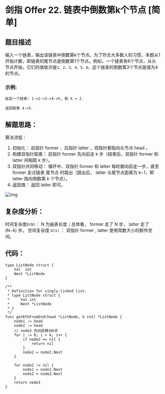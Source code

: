 # 剑指 Offer 22. 链表中倒数第k个节点  [简单]

## 题目描述

输入一个链表，输出该链表中倒数第k个节点。为了符合大多数人的习惯，本题从1开始计数，即链表的尾节点是倒数第1个节点。例如，一个链表有6个节点，从头节点开始，它们的值依次是`1、2、3、4、5、6。`这个链表的倒数第3个节点是值为4的节点。

### 示例:

```
给定一个链表: 1->2->3->4->5, 和 k = 2.

返回链表 4->5.
```



## 解题思路：

算法流程：

1. 初始化： 前指针 former 、后指针 latter ，双指针都指向头节点 head 。
2. 构建双指针距离： 前指针 former 先向前走 k 步（结束后，双指针 former 和 latter 间相距 k 步）。
3. 双指针共同移动： 循环中，双指针 former 和 latter 每轮都向前走一步，直至 former 走过链表 尾节点 时跳出（跳出后， latter 与尾节点距离为 k−1，即 latter 指向倒数第 k 个节点）。
4. 返回值： 返回 latter 即可。

![img](D:\www\better_study_for_golang\每日一题\images\d14cd267e7a0fe71efbb6106f4ccb1fcc3c68faf30c3ce3ee87b14371781436f-Picture4.png)


## 复杂度分析：

时间复杂度`O(N)`： N 为链表长度；总体看， former 走了 N 步， latter 走了 (N−k) 步。
空间复杂度 `O(1)` ： 双指针 former , latter 使用常数大小的额外空间。

## 代码：

```
type ListNode struct {
	Val  int
	Next *ListNode
}

/**
 * Definition for singly-linked list.
 * type ListNode struct {
 *     Val int
 *     Next *ListNode
 * }
 */
func getKthFromEnd(head *ListNode, k int) *ListNode {
	node1 := head
	node2 := head
	// node2 先向前移动k步
	for i := 0; i < k; i++ {
		if node2 == nil {
			return nil
		}
		node2 = node2.Next
	}

	for node2 != nil {
		node1 = node1.Next
		node2 = node2.Next
	}
	return node1
}
```

